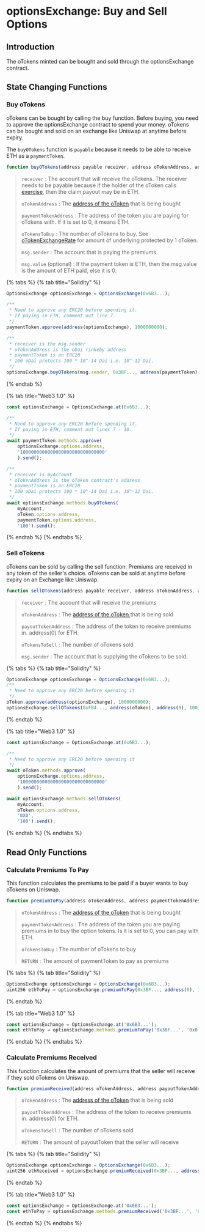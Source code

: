 # optionsExchange: Buy and Sell Options

## Introduction

The oTokens minted can be bought and sold through the optionsExchange contract. 

## State Changing Functions

### Buy oTokens

oTokens can be bought by calling the buy function. Before buying, you need to approve the optionsExchange contract to spend your money. oTokens can be bought and sold on an exchange like Uniswap at anytime before expiry.

The `buyOTokens` function is `payable` because it needs to be able to receive ETH as a `paymentToken`. 

```javascript
function buyOTokens(address payable receiver, address oTokenAddress, address paymentTokenAddress, uint256 oTokensToBuy) payable
```

> `receiver` : The account that will receive the oTokens. The receiver needs to be payable because if the holder of the oToken calls [exercise](otoken.md#exercise), then the claim payout may be in ETH. 
>
> `oTokenAddress` :  The [address of the oToken](abis-smart-contract-addresses.md#networks) that is being bought
>
> `paymentTokenAddress` : The address of the token you are paying for oTokens with. If it is set to 0, it means ETH. 
>
> `oTokensToBuy` : The number of oTokens to buy. See [oTokenExchangeRate](otoken.md#otoken-exchange-rate) for amount of underlying protected by 1 oToken.
>
> `msg.sender` : The account that is paying the premiums.
>
> `msg.value` \(optional\) : If the payment token is ETH, then the msg.value is the amount of ETH paid, else it is 0.

{% tabs %}
{% tab title="Solidity" %}
```javascript
OptionsExchange optionsExchange = OptionsExchange(0x6B3...);

/**
 * Need to approve any ERC20 before spending it. 
 * If paying in ETH, comment out line 7.
 */
paymentToken.approve(address(optionsExchange), 1000000000);

/**
 * receiver is the msg.sender
 * oTokenAddress is the oDai rinkeby address
 * paymentToken is an ERC20
 * 100 oDai protects 100 * 10^-14 Dai i.e. 10^-12 Dai. 
 */
optionsExchange.buyOTokens(msg.sender, 0x3BF..., address(paymentToken), 100);
```
{% endtab %}

{% tab title="Web3 1.0" %}
```javascript
const optionsExchange = OptionsExchange.at(0x6B3...);

/**
 * Need to approve any ERC20 before spending it.
 * If paying in ETH, comment out lines 7 - 10.
 */
await paymentToken.methods.approve(
    optionsExchange.options.address,
    '1000000000000000000000000000000'
    ).send();

/**
 * receiver is myAccount
 * oTokenAddress is the oToken contract's address
 * paymentToken is an ERC20
 * 100 oDai protects 100 * 10^-14 Dai i.e. 10^-12 Dai. 
 */
await optionsExchange.methods.buyOTokens(
    myAccount, 
    oToken.options.address, 
    paymentToken.options.address, 
    '100').send();
```
{% endtab %}
{% endtabs %}

### Sell oTokens

oTokens can be sold by calling the sell function. Premiums are received in any token of the seller's choice. oTokens can be sold at anytime before expiry on an Exchange like Uniswap. 

```javascript
function sellOTokens(address payable receiver, address oTokenAddress, address payoutTokenAddress, uint256 oTokensToSell) 
```

> `receiver` : The account that will receive the premiums
>
> `oTokenAddress` :  The [address of the oToken ](abis-smart-contract-addresses.md)that is being sold
>
> `payoutTokenAddress` : The address of the token to receive premiums in. address\(0\) for ETH. 
>
> `oTokensToSell` : The number of oTokens sold
>
> `msg.sender` : The account that is supplying the oTokens to be sold.

{% tabs %}
{% tab title="Solidity" %}
```javascript
OptionsExchange optionsExchange = OptionsExchange(0x6B3...);
/**
 * Need to approve any ERC20 before spending it
 */
oToken.approve(address(optionsExchange), 1000000000);
optionsExchange.sellOTokens(0xFB4..., address(oToken), address(0), 100);
```
{% endtab %}

{% tab title="Web3 1.0" %}
```javascript
const optionsExchange = OptionsExchange.at(0x6B3...);

/**
 * Need to approve any ERC20 before spending it
 */
await oToken.methods.approve(
    optionsExchange.options.address,
    '1000000000000000000000000000000'
    ).send();

await optionsExchange.methods.sellOTokens(
    myAccount, 
    oToken.options.address, 
    '0X0', 
    '100').send();
```
{% endtab %}
{% endtabs %}

## Read Only Functions

### Calculate Premiums To Pay

This function calculates the premiums to be paid if a buyer wants to buy oTokens on Uniswap. 

```javascript
function premiumToPay(address oTokenAddress, address paymentTokenAddress, uint256 oTokensToBuy) view returns (uint256)
```

> `oTokenAddress` :  The [address of the oToken](abis-smart-contract-addresses.md#networks) that is being bought
>
> `paymentTokenAddress` : The address of the token you are paying premiums in to buy the option tokens. Is it is set to 0, you can pay with ETH. 
>
> `oTokensToBuy` : The number of oTokens to buy
>
> `RETURN` : The amount of paymentToken to pay as premiums

{% tabs %}
{% tab title="Solidity" %}
```javascript
OptionsExchange optionsExchange = OptionsExchange(0x6B3...);
uint256 ethToPay = optionsExchange.premiumToPay(0x3BF..., address(0), 100);
```
{% endtab %}

{% tab title="Web3 1.0" %}
```javascript
const optionsExchange = OptionsExchange.at('0x6B3...');
const ethToPay = optionsExchange.methods.premiumToPay('0x3BF...', '0x0', '100').call();
```
{% endtab %}
{% endtabs %}

### Calculate Premiums Received 

This function calculates the amount of premiums that the seller will receive if they sold oTokens on Uniswap.

```javascript
function premiumReceived(address oTokenAddress, address payoutTokenAddress, uint256 oTokensToSell) view returns (uint256) 
```

> `oTokenAddress` :  The [address of the oToken](abis-smart-contract-addresses.md#networks) that is being sold
>
> `payoutTokenAddress` : The address of the token to receive premiums in. address\(0\) for ETH. 
>
> `oTokensToSell` : The number of oTokens sold
>
> `RETURN` : The amount of payoutToken that the seller will receive

{% tabs %}
{% tab title="Solidity" %}
```javascript
OptionsExchange optionsExchange = OptionsExchange(0x6B3...);
uint256 ethReceived = optionsExchange.premiumReceived(0x3BF..., address(0), 100);
```
{% endtab %}

{% tab title="Web3 1.0" %}
```javascript
const optionsExchange = OptionsExchange.at('0x6B3...');
const ethToPay = optionsExchange.methods.premiumReceived('0x3BF...', '0x0', '100').call();
```
{% endtab %}
{% endtabs %}

